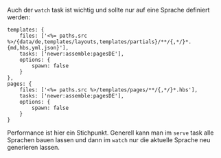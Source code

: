 Auch der `watch` task ist wichtig und sollte nur auf eine Sprache definiert werden: 

```
templates: {
	files: ['<%= paths.src %>/{data/de,templates/layouts,templates/partials}/**/{,*/}*.{md,hbs,yml,json}'],
	tasks: ['newer:assemble:pagesDE'],
	options: {
		spawn: false
	}
},
pages: {
	files: ['<%= paths.src %>/templates/pages/**/{,*/}*.hbs'],
	tasks: ['newer:assemble:pagesDE'],
	options: {
		spawn: false
	}
}
```

Performance ist hier ein Stichpunkt. Generell kann man im `serve` task alle Sprachen bauen lassen und dann im `watch` nur die aktuelle Sprache neu generieren lassen.